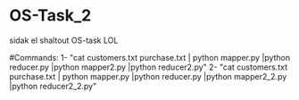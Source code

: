 # OS-Task_2
sidak el shaltout OS-task  LOL

#Commands:
1- "cat customers.txt purchase.txt | python mapper.py |python reducer.py |python mapper2.py |python reducer2.py"
2- "cat customers.txt purchase.txt | python mapper.py |python reducer.py |python mapper2_2.py |python reducer2_2.py"
